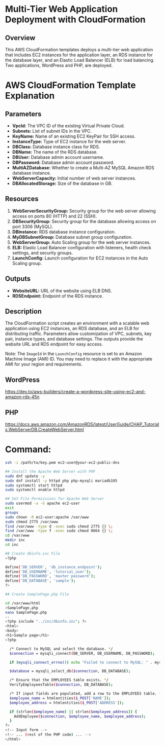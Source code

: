# Multi-Tier Web Application Deployment with CloudFormation

## Overview

This AWS CloudFormation templates deploys a multi-tier web application that includes EC2 instances for the application layer, an RDS instance for the database layer, and an Elastic Load Balancer (ELB) for load balancing.  Two applications, WordPress and PHP, are deployed.

# AWS CloudFormation Template Explanation

## Parameters
- **VpcId:** The VPC ID of the existing Virtual Private Cloud.
- **Subnets:** List of subnet IDs in the VPC.
- **KeyName:** Name of an existing EC2 KeyPair for SSH access.
- **InstanceType:** Type of EC2 instance for the web server.
- **DBClass:** Database instance class for RDS.
- **DBName:** The name of the RDS database.
- **DBUser:** Database admin account username.
- **DBPassword:** Database admin account password.
- **MultiAZDatabase:** Whether to create a Multi-AZ MySQL Amazon RDS database instance.
- **WebServerCapacity:** Initial number of web server instances.
- **DBAllocatedStorage:** Size of the database in GB.

## Resources
1. **WebServerSecurityGroup:** Security group for the web server allowing access on ports 80 (HTTP) and 22 (SSH).
2. **DBSecurityGroup:** Security group for the database allowing access on port 3306 (MySQL).
3. **DBInstance:** RDS database instance configuration.
4. **MyDBSubnetGroup:** Database subnet group configuration.
5. **WebServerGroup:** Auto Scaling group for the web server instances.
6. **ELB:** Elastic Load Balancer configuration with listeners, health check settings, and security groups.
7. **LaunchConfig:** Launch configuration for EC2 instances in the Auto Scaling group.

## Outputs
- **WebsiteURL:** URL of the website using ELB DNS.
- **RDSEndpoint:** Endpoint of the RDS instance.

## Description
The CloudFormation script creates an environment with a scalable web application using EC2 instances, an RDS database, and an ELB for distributing traffic. Parameters allow customization of VPC, subnets, key pair, instance types, and database settings. The outputs provide the website URL and RDS endpoint for easy access.

Note: The `ImageId` in the `LaunchConfig` resource is set to an Amazon Machine Image (AMI) ID. You may need to replace it with the appropriate AMI for your region and requirements.


## WordPress

https://dev.to/aws-builders/create-a-wordpress-site-using-ec2-and-amazon-rds-45n

## PHP

https://docs.aws.amazon.com/AmazonRDS/latest/UserGuide/CHAP_Tutorials.WebServerDB.CreateWebServer.html

# Command:


```bash
ssh -i /path/to/key.pem ec2-user@your-ec2-public-dns

## Install the Apache Web Server with PHP
sudo dnf update -y
sudo dnf install -y httpd php php-mysqli mariadb105
sudo systemctl start httpd
sudo systemctl enable httpd

## Set File Permissions for Apache Web Server
sudo usermod -a -G apache ec2-user
exit
groups
sudo chown -R ec2-user:apache /var/www
sudo chmod 2775 /var/www
find /var/www -type d -exec sudo chmod 2775 {} \;
find /var/www -type f -exec sudo chmod 0664 {} \;
cd /var/www
mkdir inc
cd inc

## Create dbinfo.inc File
<?php

define('DB_SERVER', 'db_instance_endpoint');
define('DB_USERNAME', 'tutorial_user');
define('DB_PASSWORD', 'master password');
define('DB_DATABASE', 'sample');
?>

## Create SamplePage.php File

cd /var/www/html
>SamplePage.php
nano SamplePage.php
--
<?php include "../inc/dbinfo.inc"; ?>
<html>
<body>
<h1>Sample page</h1>
<?php

  /* Connect to MySQL and select the database. */
  $connection = mysqli_connect(DB_SERVER, DB_USERNAME, DB_PASSWORD);

  if (mysqli_connect_errno()) echo "Failed to connect to MySQL: " . mysqli_connect_error();

  $database = mysqli_select_db($connection, DB_DATABASE);

  /* Ensure that the EMPLOYEES table exists. */
  VerifyEmployeesTable($connection, DB_DATABASE);

  /* If input fields are populated, add a row to the EMPLOYEES table. */
  $employee_name = htmlentities($_POST['NAME']);
  $employee_address = htmlentities($_POST['ADDRESS']);

  if (strlen($employee_name) || strlen($employee_address)) {
    AddEmployee($connection, $employee_name, $employee_address);
  }
?>
<!-- Input form -->
<!-- ... (rest of the PHP code) ... -->
</html>
